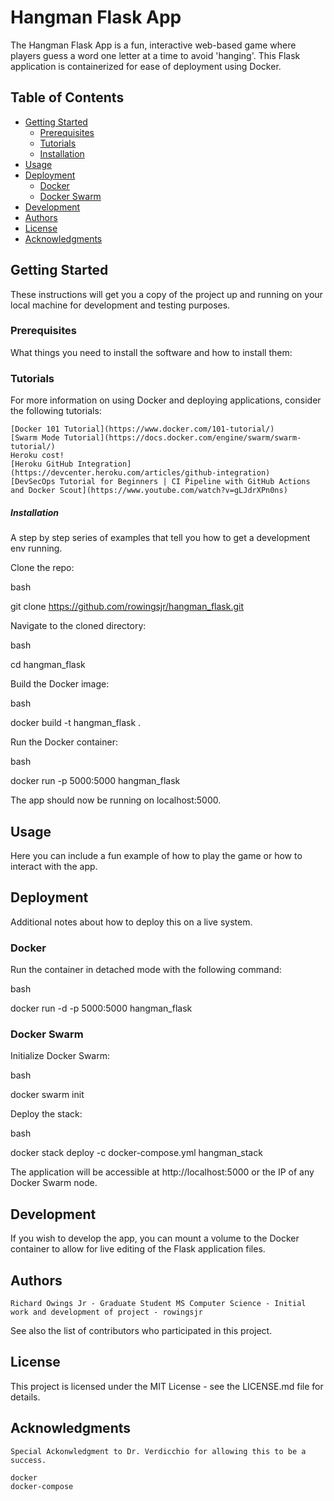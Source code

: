 # Hangman Flask App

The Hangman Flask App is a fun, interactive web-based game where players guess a word one letter at a time to avoid 'hanging'. This Flask application is containerized for ease of deployment using Docker.

## Table of Contents

- [Getting Started](#getting-started)
  - [Prerequisites](#prerequisites)
  - [Tutorials](#tutorials)
  - [Installation](#installation)
- [Usage](#usage)
- [Deployment](#deployment)
  - [Docker](#docker)
  - [Docker Swarm](#docker-swarm)
- [Development](#development)
- [Authors](#authors)
- [License](#license)
- [Acknowledgments](#acknowledgments)

## Getting Started

These instructions will get you a copy of the project up and running on your local machine for development and testing purposes.

### Prerequisites

What things you need to install the software and how to install them:

### Tutorials

For more information on using Docker and deploying applications, consider the following tutorials:

    [Docker 101 Tutorial](https://www.docker.com/101-tutorial/)
    [Swarm Mode Tutorial](https://docs.docker.com/engine/swarm/swarm-tutorial/)
    Heroku cost!
    [Heroku GitHub Integration](https://devcenter.heroku.com/articles/github-integration)
    [DevSecOps Tutorial for Beginners | CI Pipeline with GitHub Actions and Docker Scout](https://www.youtube.com/watch?v=gLJdrXPn0ns)

##### Installation

A step by step series of examples that tell you how to get a development env running.

Clone the repo:

bash

git clone https://github.com/rowingsjr/hangman_flask.git

Navigate to the cloned directory:

bash

cd hangman_flask

Build the Docker image:

bash

docker build -t hangman_flask .

Run the Docker container:

bash

docker run -p 5000:5000 hangman_flask

The app should now be running on localhost:5000.

## Usage

Here you can include a fun example of how to play the game or how to interact with the app.

## Deployment

Additional notes about how to deploy this on a live system.

### Docker

Run the container in detached mode with the following command:

bash

docker run -d -p 5000:5000 hangman_flask

### Docker Swarm

Initialize Docker Swarm:

bash

docker swarm init

Deploy the stack:

bash

docker stack deploy -c docker-compose.yml hangman_stack

The application will be accessible at http://localhost:5000 or the IP of any Docker Swarm node.

## Development

If you wish to develop the app, you can mount a volume to the Docker container to allow for live editing of the Flask application files.

## Authors

    Richard Owings Jr - Graduate Student MS Computer Science - Initial work and development of project - rowingsjr

See also the list of contributors who participated in this project.

## License

This project is licensed under the MIT License - see the LICENSE.md file for details.

## Acknowledgments

    Special Ackonwledgment to Dr. Verdicchio for allowing this to be a success. 

```bash
docker
docker-compose
